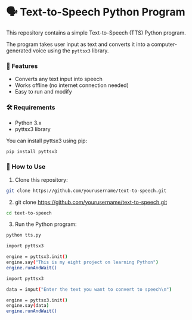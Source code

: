 # 🗣️ Text-to-Speech Python Program

This repository contains a simple Text-to-Speech (TTS) Python program.

The program takes user input as text and converts it into a computer-generated voice using the `pyttsx3` library.

### 🚀 Features
- Converts any text input into speech
- Works offline (no internet connection needed)
- Easy to run and modify

### 🛠️ Requirements
- Python 3.x
- pyttsx3 library

You can install pyttsx3 using pip:
```bash
pip install pyttsx3
```

### 📄 How to Use
1. Clone this repository:
```bash
git clone https://github.com/yourusername/text-to-speech.git
```

2. git clone https://github.com/yourusername/text-to-speech.git
```bash
cd text-to-speech
```

3. Run the Python program:
```bash
python tts.py
```

```bash
import pyttsx3

engine = pyttsx3.init()
engine.say("This is my eight project on learning Python")
engine.runAndWait()
```



```bash
import pyttsx3

data = input("Enter the text you want to convert to speech\n")

engine = pyttsx3.init()
engine.say(data)
engine.runAndWait()
```
